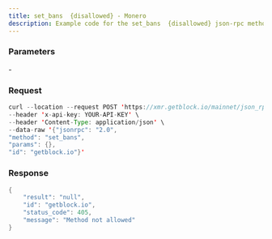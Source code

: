 ```yaml
---
title: set_bans  {disallowed} - Monero
description: Example code for the set_bans  {disallowed} json-rpc method. Сomplete guide on how to use set_bans  {disallowed} json-rpc in GetBlock.io Web3 documentation.
---
```


### Parameters

\-

### Request

``` java
curl --location --request POST 'https://xmr.getblock.io/mainnet/json_rpc' \ 
--header 'x-api-key: YOUR-API-KEY' \ 
--header 'Content-Type: application/json' \ 
--data-raw '{"jsonrpc": "2.0",
"method": "set_bans",
"params": {},
"id": "getblock.io"}'
```

###  Response

``` java
{
    "result": "null",
    "id": "getblock.io",
    "status_code": 405,
    "message": "Method not allowed"
}
```
